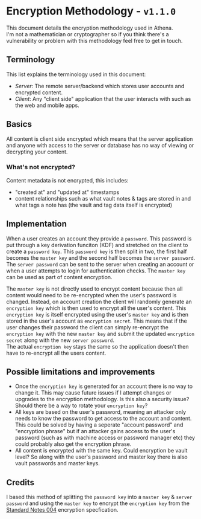 # Encryption Methodology - `v1.1.0`
This document details the encryption methodology used in Athena.  
I'm not a mathematician or cryptographer so if you think there's a vulnerability or problem with this methodology feel free to get in touch.

## Terminology
This list explains the terminology used in this document: 
- *Server*: The remote server/backend which stores user accounts and encrypted content.
- *Client*: Any "client side" application that the user interacts with such as the web and mobile apps.

## Basics
All content is client side encrypted which means that the server application and anyone with access to the server or database has no way of viewing or decrypting your content.

### What's not encrypted?
Content metadata is not encrypted, this includes:
- "created at" and "updated at" timestamps
- content relationships such as what vault notes & tags are stored in and what tags a note has (the vault and tag data itself is encrypted)

## Implementation
When a user creates an account they provide a `password`. This password is put through a key derivation funciton (KDF) and stretched on the client to create a `password key`. This `password key` is then split in two, the first half becomes the `master key` and the second half becomes the `server password`.
The `server password` can be sent to the server when creating an account or when a user attempts to login for authentication checks. The `master key` can be used as part of content encryption.

The `master key` is not directly used to encrypt content because then all content would need to be re-encrypted when the user's password is changed. Instead, on account creation the client will randomly generate an `encryption key` which is then used to encrypt all the user's content. This `encryption key` is itself encrypted using the user's `master key` and is then stored in the user's account as `encryption secret`.
This means that if the user changes their password the client can simply re-encrypt the `encryption key` with the new `master key` and submit the updated `encryption secret` along with the new `server password`.  
The actual `encryption key` stays the same so the application doesn't then have to re-encrypt all the users content.

## Possible limitations and improvements
- Once the `encryption key` is generated for an account there is no way to change it. This may cause future issues if I attempt changes or upgrades to the encryption methodology. Is this also a security issue? Should there be a way to rotate your `encryption key`?
- All keys are based on the user's password, meaning an attacker only needs to know the password to get access to the account and content. This could be solved by having a seperate "account password" and "encryption phrase" but if an attacker gains access to the user's password (such as with machine access or password manager etc) they could probably also get the encryption phrase.
- All content is encrypted with the same key. Could encryption be vault level? So along with the user's password and master key there is also vault passwords and master keys.

## Credits
I based this method of splitting the `password key` into a `master key` & `server password` and using the `master key` to encrypt the `encryption key` from the [Standard Notes 004](https://github.com/standardnotes/snjs/blob/main/packages/snjs/specification.md) encryption specfication.
